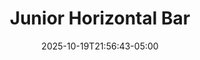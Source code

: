 ---
weight: 700
title: "Junior Horizontal Bar"
description: "2025 horizontal bar scores for all meets"
icon: "article"
date: "2025-10-19T21:56:43-05:00"
lastmod: "2025-10-19T21:56:43-05:00"
draft: false
toc: true
---